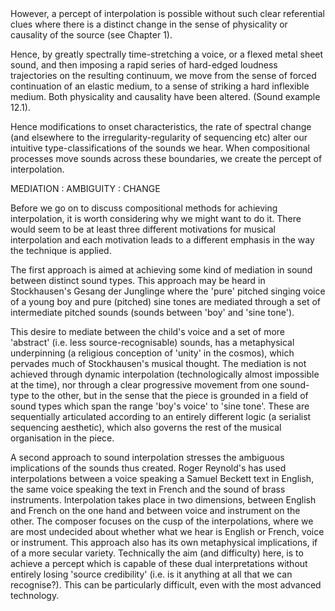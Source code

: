 <page id=97>
However, a percept of interpolation is possible without such clear referential clues where there is a distinct change in the sense of physicality or causality of the source (see Chapter 1).

Hence, by greatly spectrally time-stretching a voice, or a flexed metal sheet sound, and then imposing a rapid series of hard-edged loudness trajectories on the resulting continuum, we move from the sense of forced continuation of an elastic medium, to a sense of striking a hard inflexible medium. Both physicality and causality have been altered. (Sound example 12.1).

Hence modifications to onset characteristics, the rate of spectral change (and elsewhere to the irregularity-regularity of sequencing etc) alter our intuitive type-classifications of the sounds we hear.  When compositional processes move sounds across these boundaries, we create the percept of interpolation.

MEDIATION : AMBIGUITY : CHANGE

Before we go on to discuss compositional methods for achieving interpolation, it is worth considering why we might want to do it. There would seem to be at least three different motivations for musical interpolation and each motivation leads to a different emphasis in the way the technique is applied.

The first approach is aimed at achieving some kind of mediation in sound between distinct sound types.  This approach may be heard in Stockhausen's Gesang der Junglinge where the 'pure' pitched singing voice of a young boy and pure (pitched) sine tones are mediated through a set of intermediate pitched sounds (sounds between 'boy' and 'sine tone').

This desire to mediate between the child's voice and a set of more 'abstract' (i.e. less source-recognisable) sounds, has a metaphysical underpinning (a religious conception of 'unity' in the cosmos), which pervades much of Stockhausen's musical thought. The mediation is not achieved through dynamic interpolation (technologically almost impossible at the time), nor through a clear progressive movement from one sound-type to the other, but in the sense that the piece is grounded in a field of sound types which span the range 'boy's voice' to 'sine tone'. These are sequentially articulated according to an entirely different logic (a serialist sequencing aesthetic), which also governs the rest of the musical organisation in the piece.

A second approach to sound interpolation stresses the ambiguous implications of the sounds thus created. Roger Reynold's has used interpolations between a voice speaking a Samuel Beckett text in English, the same voice speaking the text in French and the sound of brass instruments. Interpolation takes place in two dimensions, between English and French on the one hand and between voice and instrument on the other. The composer focuses on the cusp of the interpolations, where we are most undecided about whether what we hear is English or French, voice or instrument. This approach also has its own metaphysical implications, if of a more secular variety. Technically the aim (and difficulty) here, is to achieve a percept which is capable of these dual interpretations without entirely losing 'source credibility' (i.e. is it anything at all that we can recognise?). This can be particularly difficult, even with the most advanced technology.
</page>
